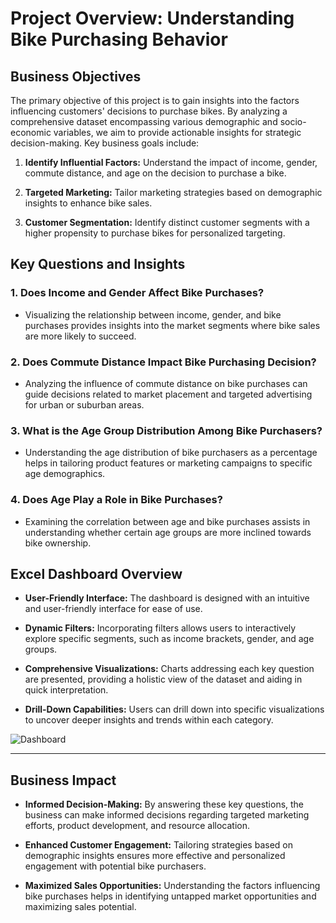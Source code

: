 # Project Overview: Understanding Bike Purchasing Behavior

## Business Objectives
The primary objective of this project is to gain insights into the factors influencing customers' decisions to purchase bikes. By analyzing a comprehensive dataset encompassing various demographic and socio-economic variables, we aim to provide actionable insights for strategic decision-making. Key business goals include:

1. **Identify Influential Factors:** Understand the impact of income, gender, commute distance, and age on the decision to purchase a bike.

2. **Targeted Marketing:** Tailor marketing strategies based on demographic insights to enhance bike sales.

3. **Customer Segmentation:** Identify distinct customer segments with a higher propensity to purchase bikes for personalized targeting.

## Key Questions and Insights

### 1. Does Income and Gender Affect Bike Purchases?
   - Visualizing the relationship between income, gender, and bike purchases provides insights into the market segments where bike sales are more likely to succeed.

### 2. Does Commute Distance Impact Bike Purchasing Decision?
   - Analyzing the influence of commute distance on bike purchases can guide decisions related to market placement and targeted advertising for urban or suburban areas.

### 3. What is the Age Group Distribution Among Bike Purchasers?
   - Understanding the age distribution of bike purchasers as a percentage helps in tailoring product features or marketing campaigns to specific age demographics.

### 4. Does Age Play a Role in Bike Purchases?
   - Examining the correlation between age and bike purchases assists in understanding whether certain age groups are more inclined towards bike ownership.

## Excel Dashboard Overview

- **User-Friendly Interface:** The dashboard is designed with an intuitive and user-friendly interface for ease of use.
  
- **Dynamic Filters:** Incorporating filters allows users to interactively explore specific segments, such as income brackets, gender, and age groups.

- **Comprehensive Visualizations:** Charts addressing each key question are presented, providing a holistic view of the dataset and aiding in quick interpretation.

- **Drill-Down Capabilities:** Users can drill down into specific visualizations to uncover deeper insights and trends within each category.

![Dashboard](https://github.com/Raza464/Bike-Purchase-Analysis/assets/124292490/78cb3afb-da23-4874-b232-4e0827e92d2b)

-----------------------------------------------------------------------------------------------------------------------------------------------------------------------------------------
## Business Impact

- **Informed Decision-Making:** By answering these key questions, the business can make informed decisions regarding targeted marketing efforts, product development, and resource allocation.

- **Enhanced Customer Engagement:** Tailoring strategies based on demographic insights ensures more effective and personalized engagement with potential bike purchasers.

- **Maximized Sales Opportunities:** Understanding the factors influencing bike purchases helps in identifying untapped market opportunities and maximizing sales potential.
